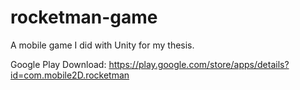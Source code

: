# rocketman-game
A mobile game I did with Unity for my thesis.

Google Play Download: https://play.google.com/store/apps/details?id=com.mobile2D.rocketman
